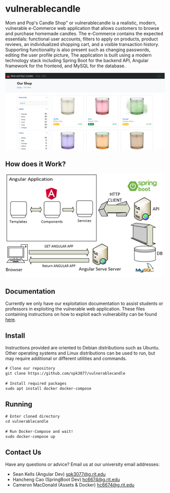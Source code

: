 # vulnerablecandle
Mom and Pop's Candle Shop" or vulnerablecandle is a realistic, modern, vulnerable e-Commerce web application that allows customers to browse and purchase homemade candles. The e-Commerce contains the expected essentials: functional user accounts, filters to apply on products, product reviews, an individualized shopping cart, and a visible transaction history. Supporting functionality is also present such as changing passwords, editing the user profile picture, The application is built using a modern technology stack including Spring Boot for the backend API, Angular framework for the frontend, and MySQL for the database.

![Alt text](docs/images/homePage.png?raw=true "Title")

## How does it Work?
![Alt text](docs/images/appDesign.png?raw=true "Title")

## Documentation
Currently we only have our exploitation documentation to assist students or professors in exploiting the vulnerable web application.  These files containing instructions on how to exploit each vulnerability can be found [here](https://github.com/spk3077/vulnerablecandle/tree/main/docs/vulnerabilities).

## Install
Instructions provided are oriented to Debian distributions such as Ubuntu.  Other operating systems and Linux distributions can be used to run, but may require additional or different utilities and commands.

    # Clone our repository
    git clone https://github.com/spk3077/vulnerablecandle
    
    # Install required packages
    sudo apt install docker docker-compose 

## Running

    # Enter cloned directory
    cd vulnerablecandle

    # Run Docker-Compose and wait!
    sudo docker-compose up


## Contact Us
Have any questions or advice?  Email us at our university email addresses:
* Sean Kells (Angular Dev) [spk3077@g.rit.edu](mailto:spk3077@g.rit.edu)
* Hancheng Cao (SpringBoot Dev) [hc6674@g.rit.edu](mailto:hc6674@g.rit.edu)
* Cameron MacDonald (Assets & Docker) [hc6674@g.rit.edu](mailto:hc6674@g.rit.edu)
